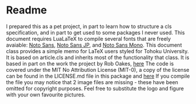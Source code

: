 # Readme
I prepared this as a pet project, in part to learn how to structure a cls specification, and in part to get used to some packages I never used. 
This document requires LuaLaTeX to compile several fonts that are freely avaiable: [Noto Sans](https://fonts.google.com/noto/specimen/Noto+Sans), [Noto Sans JP](https://fonts.google.com/noto/specimen/Noto+Sans+JP), and [Noto Sans Mono](https://fonts.google.com/noto/specimen/Noto+Sans+Mono).
This document class provides a simple memo for LaTeX users styled for Tohoku University. It is based on article.cls and inherits most of the functionality that class.
It is based in part on the work the project by Rob Oakes, [here](https://www.overleaf.com/latex/templates/memo-template/xfgfwnxzcgkf)
The code is covered under the MIT No Attribution License (MIT-0), a copy of the license can be found in the LICENSE.md file in this package and [here](https://opensource.org/license/mit/)
If you compile the file you may notice that 2 image files are missing - these have been omitted for copyright purposes. Feel free to substitute the logo and figure with your own favourite pictures.
